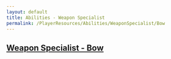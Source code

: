 ```yaml
---
layout: default
title: Abilities - Weapon Specialist
permalink: /PlayerResources/Abilities/WeaponSpecialist/Bow
---
```

## [Weapon Specialist - Bow](#Bow)